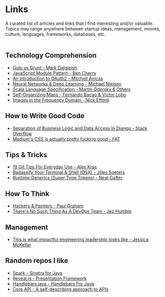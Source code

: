 # Links

A curated list of articles and links that I find interesting and/or valuable. Topics may range anywhere between startup ideas, management, movies, culture, languages, frameworks, databases, etc.
<br/><br/>

## Technology Comprehension
* [Gulp vs Grunt - Mark Dalgleish](https://markdalgleish.github.io/presentation-build-wars-gulp-vs-grunt/)
* [JavaScript Module Pattern - Ben Cherry](http://www.adequatelygood.com/JavaScript-Module-Pattern-In-Depth.html)
* [An introduction to OAuth2 - Mitchell Anicas](https://www.digitalocean.com/community/tutorials/an-introduction-to-oauth-2)
* [Neural Networks & Deep Learning - Michael Nielsen](http://neuralnetworksanddeeplearning.com/chap1.html)
* [Scala Language Specification - Martin Odersky & Others](http://www.scala-lang.org/files/archive/spec/2.11/)
* [Self-Organizing Maps - Fernando Bacao & Victor Lobo](http://edugi.uji.es/Bacao/SOM%20Tutorial.pdf)
* [Images in the Frequency Domain - Nick Efford](https://www.cs.auckland.ac.nz/courses/compsci773s1c/lectures/ImageProcessing-html/topic1.htm)


## How to Write Good Code
* [Separation of Business Logic and Data Access In Django - Stack Overflow](https://stackoverflow.com/questions/12578908/separation-of-business-logic-and-data-access-in-django)
* [Medium's CSS is actually pretty fucking good - FAT](https://medium.com/@fat/mediums-css-is-actually-pretty-fucking-good-b8e2a6c78b06)


## Tips & Tricks
* [19 Git Tips For Everyday Use - Alex Kras](http://www.alexkras.com/19-git-tips-for-everyday-use/)
* [Badassify Your Terminal & Shell (OSX) - Jilles Soeters](http://jilles.me/badassify-your-terminal-and-shell/)
* [Runtime Generics (Super Type Tokens) - Neal Gafter](http://gafter.blogspot.nl/2006/12/super-type-tokens.html)


## How To Think
* [Hackers & Painters - Paul Graham](http://www.paulgraham.com/hp.html)
* [There's No Such Thing As A DevOps Team - Jez Humble](https://www.thoughtworks.com/insights/blog/there-no-such-thing-devops-team)


## Management
* [This is what impactful engineering leadership looks like - Jessica McKellar](http://firstround.com/review/this-is-what-impactful-engineering-leadership-looks-like/)


## Random repos I like
* [Spark - Sinatra for Java](https://github.com/perwendel/spark)
* [Reveal.js - Presentation Framework](https://github.com/hakimel/reveal.js)
* [Handlebars.java - Handlebars For Java](https://github.com/jknack/handlebars.java)
* [Core API - A self-describing approach to APIs](https://github.com/core-api/core-api)
